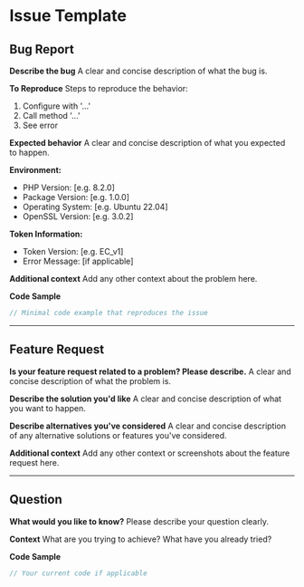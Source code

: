 # Issue Template

## Bug Report

**Describe the bug**
A clear and concise description of what the bug is.

**To Reproduce**
Steps to reproduce the behavior:
1. Configure with '...'
2. Call method '...'
3. See error

**Expected behavior**
A clear and concise description of what you expected to happen.

**Environment:**
- PHP Version: [e.g. 8.2.0]
- Package Version: [e.g. 1.0.0]
- Operating System: [e.g. Ubuntu 22.04]
- OpenSSL Version: [e.g. 3.0.2]

**Token Information:**
- Token Version: [e.g. EC_v1]
- Error Message: [if applicable]

**Additional context**
Add any other context about the problem here.

**Code Sample**
```php
// Minimal code example that reproduces the issue
```

---

## Feature Request

**Is your feature request related to a problem? Please describe.**
A clear and concise description of what the problem is.

**Describe the solution you'd like**
A clear and concise description of what you want to happen.

**Describe alternatives you've considered**
A clear and concise description of any alternative solutions or features you've considered.

**Additional context**
Add any other context or screenshots about the feature request here.

---

## Question

**What would you like to know?**
Please describe your question clearly.

**Context**
What are you trying to achieve? What have you already tried?

**Code Sample**
```php
// Your current code if applicable
```
